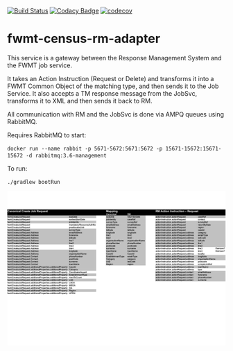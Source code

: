 [![Build Status](https://travis-ci.org/ONSdigital/fwmt-rm-adapter.svg?branch=master)](https://travis-ci.org/ONSdigital/fwmt-rm-adapter) [![Codacy Badge](https://api.codacy.com/project/badge/Grade/84861e6c2b77414983539c166b311ee2)](https://www.codacy.com/app/kieran.wardle/fwmt-rm-adapter?utm_source=github.com&amp;utm_medium=referral&amp;utm_content=ONSdigital/fwmt-rm-adapter&amp;utm_campaign=Badge_Grade) [![codecov](https://codecov.io/gh/ONSdigital/fwmt-rm-adapter/branch/master/graph/badge.svg)](https://codecov.io/gh/ONSdigital/fwmt-rm-adapter)


# fwmt-census-rm-adapter

This service is a gateway between the Response Management System and the FWMT job service.

It takes an Action Instruction (Request or Delete) and transforms it into a FWMT Common Object of the matching type, and then sends it to the Job Service. 
It also accepts a TM response message from the JobSvc, transforms it to XML and then sends it back to RM.


All communication with RM and the JobSvc is done via AMPQ queues using RabbitMQ.

Requires RabbitMQ to start:

	docker run --name rabbit -p 5671-5672:5671:5672 -p 15671-15672:15671-15672 -d rabbitmq:3.6-management

To run:

	./gradlew bootRun
	
![alt text](/canonical-rm-mapping.png "canonical - rm - mapping")	
